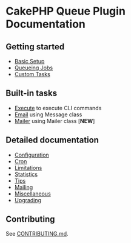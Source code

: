 # CakePHP Queue Plugin Documentation

## Getting started
* [Basic Setup](sections/basic_setup.md)
* [Queueing Jobs](sections/queueing_jobs.md)
* [Custom Tasks](sections/custom_tasks.md)

## Built-in tasks
* [Execute](sections/tasks/execute.md) to execute CLI commands
* [Email](sections/tasks/email.md) using Message class
* [Mailer](sections/tasks/mailer.md) using Mailer class [**NEW**]

## Detailed documentation
* [Configuration](sections/configuration.md)
* [Cron](sections/cron.md)
* [Limitations](sections/limitations.md)
* [Statistics](sections/statistics.md)
* [Tips](sections/tips.md)
* [Mailing](sections/mailing.md)
* [Miscellaneous](sections/misc.md)
* [Upgrading](sections/upgrading.md)

## Contributing
See [CONTRIBUTING.md](CONTRIBUTING.md).
